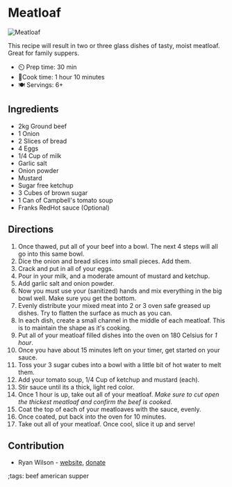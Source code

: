 # Meatloaf

![Meatloaf](pix/meatloaf.webp)

This recipe will result in two or three glass dishes of tasty, moist meatloaf. Great for family suppers.

- ⏲️ Prep time: 30 min
- 🍳Cook time: 1 hour 10 minutes
- 🍽️ Servings: 6+

## Ingredients

- 2kg Ground beef
- 1 Onion
- 2 Slices of bread
- 4 Eggs
- 1/4 Cup of milk
- Garlic salt
- Onion powder
- Mustard
- Sugar free ketchup
- 3 Cubes of brown sugar
- 1 Can of Campbell's tomato soup
- Franks RedHot sauce (Optional)

## Directions

1. Once thawed, put all of your beef into a bowl. The next 4 steps will all go into this same bowl.
2. Dice the onion and bread slices into small pieces. Add them.
3. Crack and put in all of your eggs.
4. Pour in your milk, and a moderate amount of mustard and ketchup.
5. Add garlic salt and onion powder.
6. Now you must use your (sanitized) hands and mix everything in the big bowl well. Make sure you get the bottom.
7. Evenly distribute your mixed meat into 2 or 3 oven safe greased up dishes. Try to flatten the surface as much as you can.
8. In each dish, create a small channel in the middle of each meatloaf. This is to maintain the shape as it's cooking.
9. Put all of your meatloaf filled dishes into the oven on 180 Celsius for *1 hour*.
10. Once you have about 15 minutes left on your timer, get started on your sauce.
11. Toss your 3 sugar cubes into a bowl with a little bit of hot water to melt them.
12. Add your tomato soup, 1/4 Cup of ketchup and mustard (each).
13. Stir sauce until its a thick, light red color.
14. Once 1 hour is up, take out all of your meatloaf. *Make sure to cut open the thickest meatloaf and confirm the beef is cooked*. 
15. Coat the top of each of your meatloaves with the sauce, evenly.
16. Once coated, put back into the oven for 10 minutes.
17. Take out all of your meatloaf. Once cool, slice it up and serve!

## Contribution

- Ryan Wilson - [website](https://rdwilson.xyz), [donate](https://rdwilson.xyz/donate.html)

;tags: beef american supper
